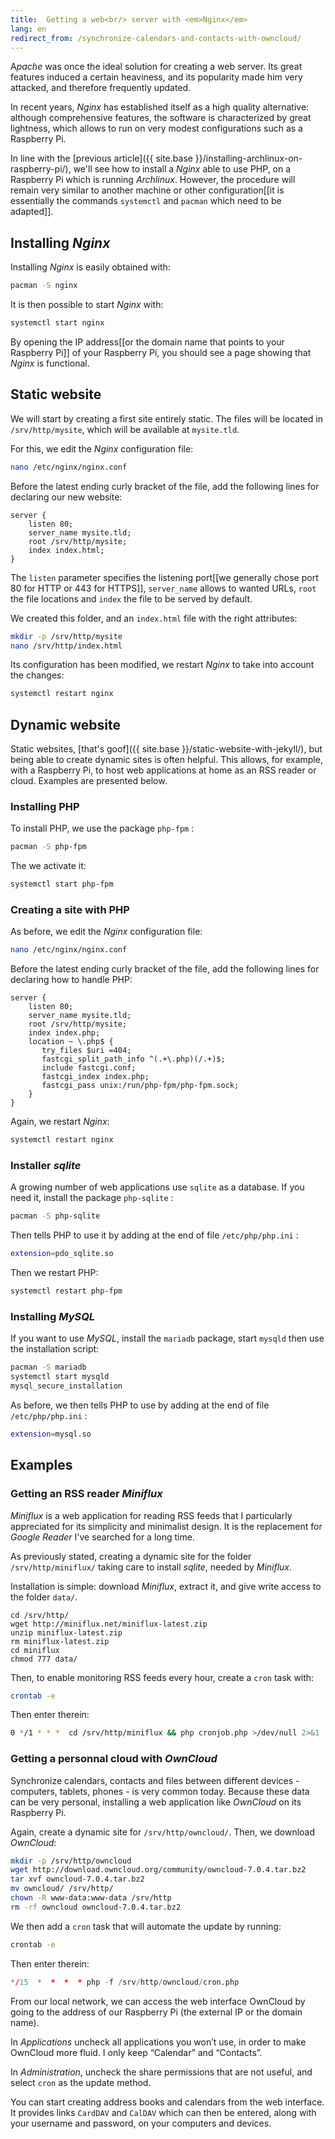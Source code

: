 ```yaml
---
title:  Getting a web<br/> server with <em>Nginx</em>
lang: en
redirect_from: /synchronize-calendars-and-contacts-with-owncloud/
---
```


A<em>pache</em> was once the ideal solution for creating a web server. Its great features induced a certain heaviness, and its popularity made him very attacked, and therefore frequently updated.

In recent years, *Nginx* has established itself as a high quality alternative: although comprehensive features, the software is characterized by great lightness, which allows to run on very modest configurations such as a Raspberry Pi.

 In line with the [previous article]({{ site.base }}/installing-archlinux-on-raspberry-pi/), we'll see how to install a *Nginx* able to use PHP, on a Raspberry Pi which is running *Archlinux*. However, the procedure will remain very similar to another machine or other configuration[[it is essentially the commands `systemctl` and `pacman` which need to be adapted]].

## Installing *Nginx*

Installing *Nginx* is easily obtained with:

```bash
pacman -S nginx
```

It is then possible to start *Nginx* with:

```bash
systemctl start nginx
```

By opening the IP address[[or the domain name that points to your Raspberry Pi]] of your Raspberry Pi, you should see a page showing that *Nginx* is functional.

## Static website

We will start by creating a first site entirely static. The files will be located in `/srv/http/mysite`, which will be available at `mysite.tld`.

For this, we edit the *Nginx* configuration file:

```bash
nano /etc/nginx/nginx.conf
```

Before the latest ending curly bracket of the file, add the following lines for declaring our new website:

```nginx
server {
    listen 80;
    server_name mysite.tld;
    root /srv/http/mysite;
    index index.html;
}
```

The `listen` parameter specifies the listening port[[we generally chose port 80 for HTTP or 443 for HTTPS]], `server_name` allows to wanted URLs, `root` the file locations and `index` the file to be served by default.

We created this folder, and an `index.html` file with the right attributes:

```bash
mkdir -p /srv/http/mysite
nano /srv/http/index.html
```

Its configuration has been modified, we restart *Nginx* to take into account the changes:

```bash
systemctl restart nginx
```

## Dynamic website

Static websites, [that's goof]({{ site.base }}/static-website-with-jekyll/), but being able to create dynamic sites is often helpful. This allows, for example, with a Raspberry Pi, to host web applications at home as an RSS reader or cloud. Examples are presented below.

### Installing PHP

To install PHP, we use the package `php-fpm` :

```bash
pacman -S php-fpm
```

The we activate it:

```bash
systemctl start php-fpm
```

### Creating a site with PHP

As before, we edit the *Nginx* configuration file:

```bash
nano /etc/nginx/nginx.conf
```

Before the latest ending curly bracket of the file, add the following lines for declaring how to handle PHP:

```nginx
server {
    listen 80;
    server_name mysite.tld;
    root /srv/http/mysite;
    index index.php;
    location ~ \.php$ {
       try_files $uri =404;
       fastcgi_split_path_info ^(.+\.php)(/.+)$;
       include fastcgi.conf;
       fastcgi_index index.php;
       fastcgi_pass unix:/run/php-fpm/php-fpm.sock;
    }
}
```

Again, we restart *Nginx*:

```bash
systemctl restart nginx
```

### Installer *sqlite*

A growing number of web applications use `sqlite` as a database. If you need it, install the package `php-sqlite` :

```bash
pacman -S php-sqlite
```

Then tells PHP to use it by adding at the end of file `/etc/php/php.ini` :

```bash
extension=pdo_sqlite.so
```

Then we restart PHP:

```bash
systemctl restart php-fpm
```

### Installing *MySQL*

If you want to use *MySQL*, install the `mariadb` package, start `mysqld` then use the installation script:
```bash
pacman -S mariadb
systemctl start mysqld
mysql_secure_installation
```

As before, we then tells PHP to use by adding at the end of file `/etc/php/php.ini` :

```bash
extension=mysql.so
```

## Examples

### Getting an RSS reader *Miniflux*

*Miniflux* is a web application for reading RSS feeds that I particularly appreciated for its simplicity and minimalist design. It is the replacement for *Google Reader* I've searched for a long time.

As previously stated, creating a dynamic site for the folder `/srv/http/miniflux/` taking care to install *sqlite*, needed by *Miniflux*.

Installation is simple: download *Miniflux*, extract it, and give write access to the folder `data/`.

```
cd /srv/http/
wget http://miniflux.net/miniflux-latest.zip
unzip miniflux-latest.zip
rm miniflux-latest.zip
cd miniflux
chmod 777 data/
```

Then, to enable monitoring RSS feeds every hour, create a `cron` task with:

```bash
crontab -e
```

Then enter therein:

```bash
0 */1 * * *  cd /srv/http/miniflux && php cronjob.php >/dev/null 2>&1
```

### Getting a personnal cloud with *OwnCloud*

Synchronize calendars, contacts and files between different devices - computers, tablets, phones - is very common today. Because these data can be very personal, installing a web application like *OwnCloud* on its Raspberry Pi.

Again, create a dynamic site for `/srv/http/owncloud/`. Then, we download *OwnCloud*:

```bash
mkdir -p /srv/http/owncloud
wget http://download.owncloud.org/community/owncloud-7.0.4.tar.bz2
tar xvf owncloud-7.0.4.tar.bz2
mv owncloud/ /srv/http/
chown -R www-data:www-data /srv/http
rm -rf owncloud owncloud-7.0.4.tar.bz2
```

We then add a `cron` task that will automate the update by running:

```bat
crontab -e
```

Then enter therein:

```r
*/15  *  *  *  * php -f /srv/http/owncloud/cron.php
```

From our local network, we can access the web interface OwnCloud by going to the address of our Raspberry Pi (the external IP or the domain name).

In *Applications* uncheck all applications you won’t use, in order to make OwnCloud more fluid. I only keep “Calendar” and “Contacts”.

In *Administration*, uncheck the share permissions that are not useful, and select `cron` as the update method.

You can start creating address books and calendars from the web interface. It provides links `CardDAV` and `CalDAV` which can then be entered, along with your username and password, on your computers and devices.
